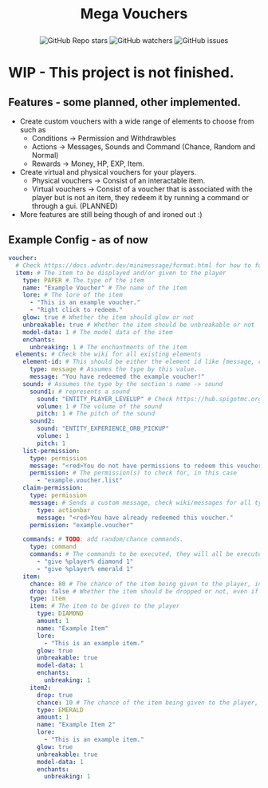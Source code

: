 # <p align="center">Mega Vouchers</p>

<div align="center">

![GitHub Repo stars](https://img.shields.io/github/stars/imlukas/MegaVouchers?style=for-the-badge) 
![GitHub watchers](https://img.shields.io/github/watchers/imlukas/MegaVouchers?style=for-the-badge) 
![GitHub issues](https://img.shields.io/github/issues/imlukas/MegaVouchers?style=for-the-badge)

</div>
<h1>WIP - This project is not finished.</h1>
  
## Features - some planned, other implemented.
  
* Create custom vouchers with a wide range of elements to choose from such as
  * Conditions -> Permission and Withdrawbles
  * Actions -> Messages, Sounds and Command (Chance, Random and Normal)
  * Rewards -> Money, HP, EXP, Item.
* Create virtual and physical vouchers for your players.
  * Physical vouchers -> Consist of an interactable item.
  * Virtual vouchers -> Consist of a voucher that is associated with the player but is not an item, they redeem it by running a command or through a gui. (PLANNED)
* More features are still being though of and ironed out :)


## Example Config - as of now

```yaml
voucher:
  # Check https://docs.advntr.dev/minimessage/format.html for how to format messages, item name etc.
  item: # The item to be displayed and/or given to the player
    type: PAPER # The type of the item
    name: "Example Voucher" # The name of the item
    lore: # The lore of the item
      - "This is an example voucher."
      - "Right click to redeem."
    glow: true # Whether the item should glow or not
    unbreakable: true # Whether the item should be unbreakable or not
    model-data: 1 # The model data of the item
    enchants:
      unbreaking: 1 # The enchantments of the item
  elements: # Check the wiki for all existing elements
    element-id: # This should be either the element id like [message, commnand], or a random identifier
      type: message # Assumes the type by this value.
      message: "You have redeemed the example voucher!"
    sound: # Assumes the type by the section's name -> sound
      sound1: # represents a sound
        sound: "ENTITY_PLAYER_LEVELUP" # Check https://hub.spigotmc.org/javadocs/spigot/org/bukkit/Sound.html for all sounds
        volume: 1 # The volume of the sound
        pitch: 1 # The pitch of the sound
      sound2:
        sound: "ENTITY_EXPERIENCE_ORB_PICKUP"
        volume: 1
        pitch: 1
    list-permission:
      type: permission
      message: "<red>You do not have permissions to redeem this voucher." # Sends this message to the player
      permission: # The permission(s) to check for, in this case
        - "example.voucher.list"
    claim-permission:
      type: permission
      message: # Sends a custom message, check wiki/messages for all types and how to configure them.
        type: actionbar
        message: "<red>You have already redeemed this voucher."
      permission: "example.voucher"

    commands: # TODO: add random/chance commands.
      type: command
      commands: # The commands to be executed, they will all be executed in the order they are listed
        - "give %player% diamond 1"
        - "give %player% emerald 1"
    item:
      chance: 80 # The chance of the item being given to the player, in this case 80%
      drop: false # Whether the item should be dropped or not, even if the player's inventory is not full
      type: item
      item: # The item to be given to the player
        type: DIAMOND
        amount: 1
        name: "Example Item"
        lore:
          - "This is an example item."
        glow: true
        unbreakable: true
        model-data: 1
        enchants:
          unbreaking: 1
      item2:
        drop: true
        chance: 10 # The chance of the item being given to the player, in this case 10%
        type: EMERALD
        amount: 1
        name: "Example Item 2"
        lore:
          - "This is an example item."
        glow: true
        unbreakable: true
        model-data: 1
        enchants:
          unbreaking: 1
```
